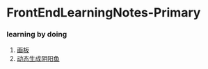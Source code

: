 # FrontEndLearningNotes-Primary

### learning by doing
1. [画板](https://nfssuzukaze.github.io/FrontEndLearningNotes-Primary/canvas-demo-1/index.html)
2. [动态生成阴阳鱼](https://nfssuzukaze.github.io/FrontEndLearningNotes-Primary/taiji/index.html)
